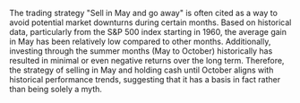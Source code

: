 The trading strategy "Sell in May and go away" is often cited as a way to avoid potential market downturns during certain months. Based on historical data, particularly from the S&P 500 index starting in 1960, the average gain in May has been relatively low compared to other months. Additionally, investing through the summer months (May to October) historically has resulted in minimal or even negative returns over the long term. Therefore, the strategy of selling in May and holding cash until October aligns with historical performance trends, suggesting that it has a basis in fact rather than being solely a myth.
